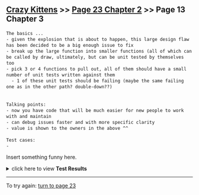 ## [Crazy Kittens](../page-0/README.md) >> [Page 23 Chapter 2](../page-23/README.md) >> Page 13 Chapter 3

```
The basics ...
- given the explosion that is about to happen, this large design flaw has been decided to be a big enough issue to fix
- break up the large function into smaller functions (all of which can be called by draw, ultimately, but can be unit tested by themselves too
- pick 3 or 4 functions to pull out, all of them should have a small number of unit tests written against them
  - 1 of these unit tests should be failing (maybe the same failing one as in the other path? double-down??)


Talking points:
- now you have code that will be much easier for new people to work with and maintain
- can debug issues faster and with more specific clarity
- value is shown to the owners in the above ^^

Test cases:
- 
```

Insert something funny here.

<details>
    <summary>click here to view <b>Test Results</b></summary>
    <img width="33%" src="assets/results.png"/>
</details>

<hr>

To try again: [turn to page 23](../page-23/README.md)

